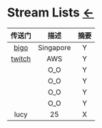 # Stream Lists  [←](../index.md)

| 传送门 | 描述 | 摘要 |
|:---:|:---:|:---:|
| [bigo](https://www.bigo.tv/show) | Singapore | Y |
| [twitch](https://www.twitch.tv) | AWS | Y |
| []() | O_O | Y |
| []() | O_O | Y |
| []() | O_O | Y |
| []() | O_O | Y |
| lucy | 25 | X |
